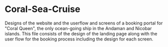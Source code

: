 # Coral-Sea-Cruise
Designs of the website and the userflow and screens of a booking portal for "Coral Queen", the only ocean-going ship in the Andaman and Nicobar islands.
This file consists of the design of the landing page along with the user flow for the booking process including the design for each screen.
